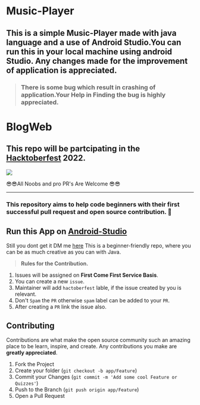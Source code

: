# Music-Player
## This is a simple Music-Player made with java language and a use of Android Studio.You can run this in your local machine using android Studio. Any changes made for the improvement of application is appreciated.
 
 >### There is some bug which result in crashing of application.Your Help in Finding the bug is highly appreciated.
# BlogWeb
 ## This repo will be partcipating in the [Hacktoberfest](https://hacktoberfest.com/) 2022.

![](https://hacktoberfest.digitalocean.com/_nuxt/img/logo-hacktoberfest-full.f42e3b1.svg)
  
 😎😎All Noobs and pro PR's Are  Welcome 😎😎<br><hr>

### This repository aims to help code beginners with their first successful pull request and open source contribution. :partying_face:
 ## Run this App on [Android-Studio](https://developer.android.com/studio?gclid=CjwKCAjw7p6aBhBiEiwA83fGur88lfnQ7acmy0NCFx613Vt8G9GrTpld2-xCnpO4A3qZW9TaR1xXtxoCnegQAvD_BwE&gclsrc=aw.ds)
 Still you dont get it DM me [here](https://www.linkedin.com/in/sajiya-salat-0a2a78245/)
This is a beginner-friendly repo, where you can be as much creative as you can with Java.

> **Rules for the Contribution.**
1. Issues will be assigned on **First Come First Service Basis**.
2. You can create a new `issue`.
3. Maintainer will add `hactoberfest` lable, if the issue created by you is relevant.
4. Don't `Spam` the `PR` otherwise `spam` label can be added to your `PR`.
5. After creating a `PR` link the issue also.

## Contributing

Contributions are what make the open source community such an amazing place to be learn, inspire, and create. Any contributions you make are **greatly appreciated**.

1. Fork the Project
2. Create your folder (`git checkout -b app/Feature`)
3. Commit your Changes (`git commit -m 'Add some cool Feature or Quizzes'`)
4. Push to the Branch (`git push origin app/Feature`)
5. Open a Pull Request

